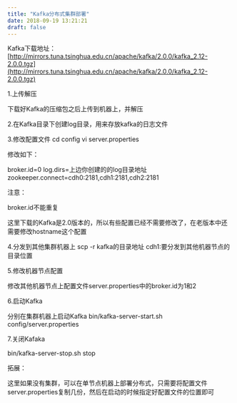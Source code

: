 ```yaml
---
title: "Kafka分布式集群部署"
date: 2018-09-19 13:21:21
draft: false
---
```

Kafka下载地址： [http://mirrors.tuna.tsinghua.edu.cn/apache/kafka/2.0.0/kafka_2.12-2.0.0.tgz](http://mirrors.tuna.tsinghua.edu.cn/apache/kafka/2.0.0/kafka_2.12-2.0.0.tgz)

1.上传解压

下载好Kafka的压缩包之后上传到机器上，并解压

2.在Kafka目录下创建log目录，用来存放kafka的日志文件

3.修改配置文件
cd config vi server.properties

修改如下：

broker.id=0 log.dirs=上边你创建的的log目录地址 zookeeper.connect=cdh0:2181,cdh1:2181,cdh2:2181

注意：

broker.id不能重复

这里下载的Kafka是2.0版本的，所以有些配置已经不需要修改了，在老版本中还需要修改hostname这个配置

4.分发到其他集群机器上
scp -r kafka的目录地址 cdh1:要分发到其他机器节点的目录位置

5.修改机器节点配置

修改其他机器节点上配置文件server.properties中的broker.id为1和2

6.启动Kafka

分别在集群机器上启动Kafka
bin/kafka-server-start.sh config/server.properties

7.关闭Kafaka

bin/kafka-server-stop.sh stop

拓展：

这里如果没有集群，可以在单节点机器上部署分布式，只需要将配置文件server.properties复制几份，然后在启动的时候指定好配置文件的位置即可